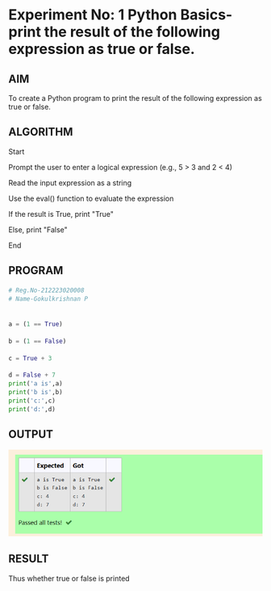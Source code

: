 # Experiment No: 1 Python Basics-  print the result of the following expression as true or false.

## AIM  
To create a Python program to  print the result of the following expression as true or false.

## ALGORITHM  

Start

Prompt the user to enter a logical expression (e.g., 5 > 3 and 2 < 4)

Read the input expression as a string

Use the eval() function to evaluate the expression

If the result is True, print "True"

Else, print "False"

End


## PROGRAM
```python
# Reg.No-212223020008
# Name-Gokulkrishnan P


a = (1 == True)

b = (1 == False)

c = True + 3

d = False + 7
print('a is',a)
print('b is',b)
print('c:',c)
print('d:',d)
```
## OUTPUT
![EXP3.png](https://github.com/gokulkrishnan2005/Module-1/blob/main/EXP3.png)
## RESULT
Thus whether true or false is printed

